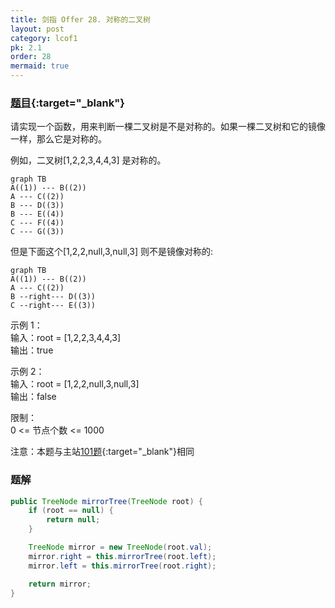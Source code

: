 ```yaml
---
title: 剑指 Offer 28. 对称的二叉树
layout: post
category: lcof1
pk: 2.1
order: 28
mermaid: true
---
```


### [题目](https://leetcode-cn.com/problems/dui-cheng-de-er-cha-shu-lcof/){:target="_blank"}

请实现一个函数，用来判断一棵二叉树是不是对称的。如果一棵二叉树和它的镜像一样，那么它是对称的。

例如，二叉树[1,2,2,3,4,4,3] 是对称的。

```mermaid
graph TB
A((1)) --- B((2))
A --- C((2))
B --- D((3))
B --- E((4))
C --- F((4))
C --- G((3))
```

但是下面这个[1,2,2,null,3,null,3] 则不是镜像对称的:

```mermaid
graph TB
A((1)) --- B((2))
A --- C((2))
B --right--- D((3))
C --right--- E((3))
```



示例 1：  
输入：root = [1,2,2,3,4,4,3]  
输出：true

示例 2：  
输入：root = [1,2,2,null,3,null,3]  
输出：false

限制：  
0 <= 节点个数 <= 1000

注意：本题与主站[101题](https://leetcode-cn.com/problems/symmetric-tree/){:target="_blank"}相同

### 题解

```java
public TreeNode mirrorTree(TreeNode root) {
    if (root == null) {
        return null;
    }

    TreeNode mirror = new TreeNode(root.val);
    mirror.right = this.mirrorTree(root.left);
    mirror.left = this.mirrorTree(root.right);

    return mirror;
}
```
